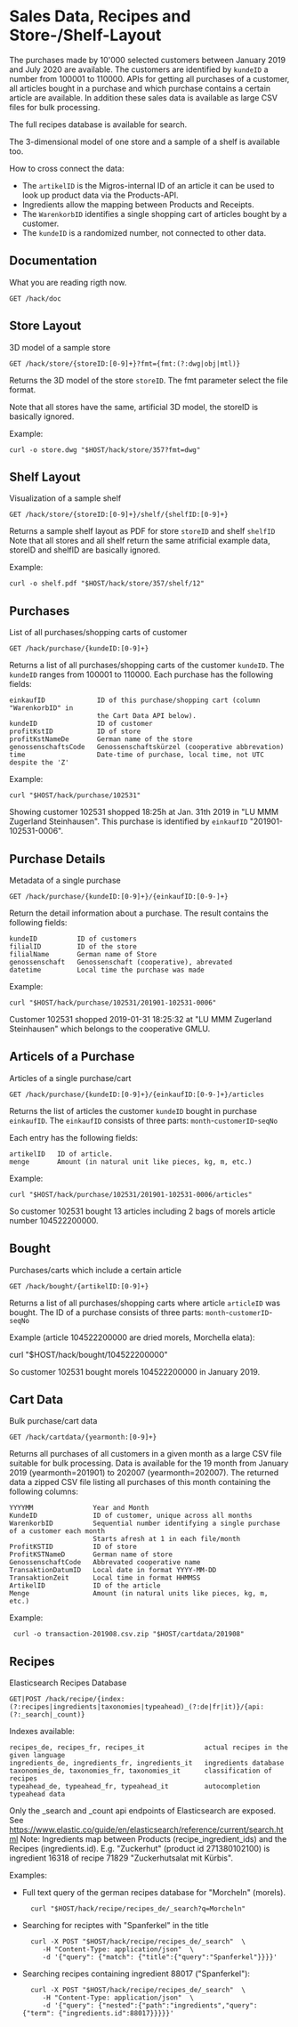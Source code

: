 Sales Data, Recipes and Store-/Shelf-Layout
===========================================
 
The purchases made by 10'000 selected customers between January 2019
and July 2020 are available. The customers are identified by `kundeID`
a number from 100001 to 110000.
APIs for getting all purchases of a customer, all articles bought
in a purchase and which purchase contains a certain article are
available.
In addition these sales data is available as large CSV files for bulk
processing.
 
The full recipes database is available for search.
 
The 3-dimensional model of one store and a sample of a shelf is
available too.
 
How to cross connect the data:
 
 * The `artikelID` is the Migros-internal ID of an article it can be
   used to look up product data via the Products-API.
 * Ingredients allow the mapping between Products and Receipts.
 * The `WarenkorbID` identifies a single shopping cart of articles
   bought by a customer.
 * The `kundeID` is a randomized number, not connected to other data.
 
 
 
 
Documentation
-------------
 
What you are reading rigth now.
 
    GET /hack/doc
 
 
Store Layout
------------
 
3D model of a sample store
 
    GET /hack/store/{storeID:[0-9]+}?fmt={fmt:(?:dwg|obj|mtl)}
 
Returns the 3D model of the store `storeID`.
The fmt parameter select the file format.
 
Note that all stores have the same, artificial 3D model,
the storeID is basically ignored.
 
Example:
 
    curl -o store.dwg "$HOST/hack/store/357?fmt=dwg"
 
 
 
 
Shelf Layout
------------
 
Visualization of a sample shelf
 
    GET /hack/store/{storeID:[0-9]+}/shelf/{shelfID:[0-9]+}
 
Returns a sample shelf layout as PDF for store `storeID` and shelf `shelfID`
Note that all stores and all shelf return the same atrificial example data,
storeID and shelfID are basically ignored.
 
Example:
 
    curl -o shelf.pdf "$HOST/hack/store/357/shelf/12"
 
 
 
 
Purchases
---------
 
List of all purchases/shopping carts of customer
 
    GET /hack/purchase/{kundeID:[0-9]+}
 
Returns a list of all purchases/shopping carts of the customer `kundeID`.
The `kundeID` ranges from 100001 to 110000. Each purchase has the following
fields:
 
    einkaufID             ID of this purchase/shopping cart (column "WarenkorbID" in 
                          the Cart Data API below).
    kundeID               ID of customer
    profitKstID           ID of store
    profitKstNameDe       German name of the store
    genossenschaftsCode   Genossenschaftskürzel (cooperative abbrevation)
    time                  Date-time of purchase, local time, not UTC despite the 'Z' 
 
Example:
 
    curl "$HOST/hack/purchase/102531"
 
Showing customer 102531 shopped 18:25h at Jan. 31th 2019 in "LU MMM Zugerland
Steinhausen". This purchase is identified by `einkaufID` "201901-102531-0006".
 
 
 
Purchase Details
----------------
 
Metadata of a single purchase
 
    GET /hack/purchase/{kundeID:[0-9]+}/{einkaufID:[0-9-]+}
 
Return the detail information about a purchase. The result
contains the following fields:
 
    kundeID          ID of customers
    filialID         ID of the store 
    filialName       German name of Store
    genossenschaft   Genossenschaft (cooperative), abrevated
    datetime         Local time the purchase was made
 
Example:
 
    curl "$HOST/hack/purchase/102531/201901-102531-0006"
 
Customer 102531 shopped 2019-01-31 18:25:32 at "LU MMM Zugerland Steinhausen"
which belongs to the cooperative GMLU.
 
 
 
 
Articels of a Purchase
----------------------
 
Articles of a single purchase/cart
 
    GET /hack/purchase/{kundeID:[0-9]+}/{einkaufID:[0-9-]+}/articles
 
Returns the list of articles the customer `kundeID` bought in purchase `einkaufID`.
The `einkaufID` consists of three parts: `month`-`customerID`-`seqNo`
 
Each entry has the following fields:
 
    artikelID   ID of article.
    menge       Amount (in natural unit like pieces, kg, m, etc.)
 
Example:
 
    curl "$HOST/hack/purchase/102531/201901-102531-0006/articles"
 
So customer 102531 bought 13 articles including 2 bags of morels
article number 104522200000.
 
 
 
Bought
------
 
Purchases/carts which include a certain article
 
    GET /hack/bought/{artikelID:[0-9]+}
 
 
Returns a list of all purchases/shopping carts where article `articleID` was bought.
The ID of a purchase consists of three parts: `month`-`customerID`-`seqNo`
 
Example (article 104522200000 are dried morels, Morchella elata):
 
   curl "$HOST/hack/bought/104522200000"
 
So customer 102531 bought morels 104522200000 in January 2019.
 
 
 
Cart Data
---------
 
Bulk purchase/cart data 
 
    GET /hack/cartdata/{yearmonth:[0-9]+}
 
Returns all purchases of all customers in a given month as a large CSV file
suitable for bulk processing. 
Data is available for the 19 month from January 2019 (yearmonth=201901) to
202007 (yearmonth=202007).
The returned data a zipped CSV file listing all purchases of this month
containing the following columns:
 
    YYYYMM               Year and Month
    KundeID              ID of customer, unique across all months
    WarenkorbID          Sequential number identifying a single purchase of a customer each month
                         Starts afresh at 1 in each file/month
    ProfitKSTID          ID of store
    ProfitKSTNameD       German name of store
    GenossenschaftCode   Abbrevated cooperative name
    TransaktionDatumID   Local date in format YYYY-MM-DD
    TransaktionZeit      Local time in format HHMMSS
    ArtikelID            ID of the article
    Menge                Amount (in natural units like pieces, kg, m, etc.)
 
Example:
 
     curl -o transaction-201908.csv.zip "$HOST/cartdata/201908"
 
 
 
Recipes
-------
 
Elasticsearch Recipes Database
 
    GET|POST /hack/recipe/{index:(?:recipes|ingredients|taxonomies|typeahead)_(?:de|fr|it)}/{api:(?:_search|_count)}
 
Indexes available:
 
    recipes_de, recipes_fr, recipes_it               actual recipes in the given language
    ingredients_de, ingredients_fr, ingredients_it   ingredients database
    taxonomies_de, taxonomies_fr, taxonomies_it      classification of recipes
    typeahead_de, typeahead_fr, typeahead_it         autocompletion typeahead data 
 
Only the _search and _count api endpoints of Elasticsearch are exposed.
See https://www.elastic.co/guide/en/elasticsearch/reference/current/search.html
Note: Ingredients map between Products (recipe_ingredient_ids) and the 
Recipes (ingredients.id). E.g. "Zuckerhut" (product id 271380102100) is
ingredient 16318 of recipe 71829 "Zuckerhutsalat mit Kürbis".
 
Examples:
 
* Full text query of the german recipes database for "Morcheln" (morels).
 
        curl "$HOST/hack/recipe/recipes_de/_search?q=Morcheln"
 
* Searching for reciptes with "Spanferkel" in the title
 
        curl -X POST "$HOST/hack/recipe/recipes_de/_search"  \
           -H "Content-Type: application/json"  \
           -d '{"query": {"match": {"title":{"query":"Spanferkel"}}}}'
 
* Searching recipes containing ingredient 88017 ("Spanferkel"):
 
        curl -X POST "$HOST/hack/recipe/recipes_de/_search"  \
           -H "Content-Type: application/json"  \
           -d '{"query": {"nested":{"path":"ingredients","query": {"term": {"ingredients.id":88017}}}}}'    
 
 